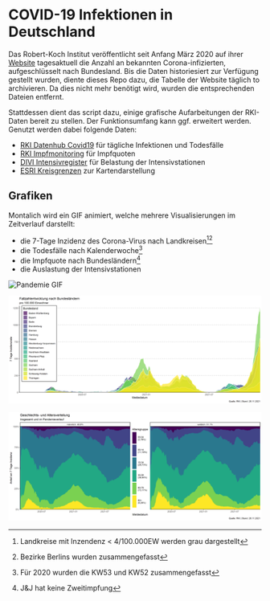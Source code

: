 # COVID-19 Infektionen in Deutschland
Das Robert-Koch Institut veröffentlicht seit Anfang März 2020 
auf ihrer [Website](https://www.rki.de/DE/Content/InfAZ/N/Neuartiges_Coronavirus/Fallzahlen.html) tagesaktuell die Anzahl an bekannten Corona-infizierten, aufgeschlüsselt nach Bundesland.
Bis die Daten historiesiert zur Verfügung gestellt wurden, diente dieses Repo dazu, die Tabelle der Website täglich to archivieren. Da dies nicht mehr benötigt wird, wurden die entsprechenden Dateien entfernt.

Stattdessen dient das script dazu, einige grafische Aufarbeitungen der RKI-Daten bereit zu stellen. Der Funktionsumfang kann ggf. erweitert werden. Genutzt werden dabei folgende Daten:
- [RKI Datenhub Covid19](https://npgeo-corona-npgeo-de.hub.arcgis.com/datasets/dd4580c810204019a7b8eb3e0b329dd6_0) für tägliche Infektionen und Todesfälle
- [RKI Impfmonitoring](https://github.com/robert-koch-institut/COVID-19-Impfungen_in_Deutschland) für Impfquoten
- [DIVI Intensivregister](https://www.intensivregister.de/#/aktuelle-lage/downloads) für Belastung der Intensivstationen
- [ESRI Kreisgrenzen](https://npgeo-corona-npgeo-de.hub.arcgis.com/datasets/esri-de-content::kreisgrenzen-2019/explore?location=51.164254%2C10.454033%2C7.21) zur Kartendarstellung

## Grafiken
Montalich wird ein GIF animiert, welche mehrere Visualisierungen im Zeitverlauf darstellt:
- die 7-Tage Inzidenz des Corona-Virus nach Landkreisen[^1][^2]
- die Todesfälle nach Kalenderwoche[^3] 
- die Impfquote nach Bundesländern[^4]
- die Auslastung der Intensivstationen

![Pandemie GIF](corona_animated_en.gif)

![Verlauf](01_verlauf.png)

![Alter und Geschlecht](02_Alter_Geschlecht.png)

[^1]: Landkreise mit Inzendenz < 4/100.000EW werden grau dargestellt
[^2]: Bezirke Berlins wurden zusammengefasst
[^3]: Für 2020 wurden die KW53 und KW52 zusammengefasst
[^4]: J&J hat keine Zweitimpfung
